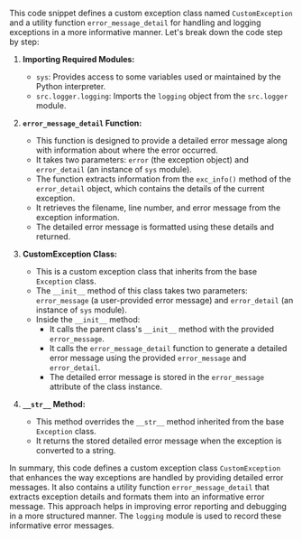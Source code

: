 This code snippet defines a custom exception class named `CustomException` and a utility function `error_message_detail` for handling and logging exceptions in a more informative manner. Let's break down the code step by step:

1. **Importing Required Modules:**
   - `sys`: Provides access to some variables used or maintained by the Python interpreter.
   - `src.logger.logging`: Imports the `logging` object from the `src.logger` module.

2. **`error_message_detail` Function:**
   - This function is designed to provide a detailed error message along with information about where the error occurred.
   - It takes two parameters: `error` (the exception object) and `error_detail` (an instance of `sys` module).
   - The function extracts information from the `exc_info()` method of the `error_detail` object, which contains the details of the current exception.
   - It retrieves the filename, line number, and error message from the exception information.
   - The detailed error message is formatted using these details and returned.

3. **CustomException Class:**
   - This is a custom exception class that inherits from the base `Exception` class.
   - The `__init__` method of this class takes two parameters: `error_message` (a user-provided error message) and `error_detail` (an instance of `sys` module).
   - Inside the `__init__` method:
     - It calls the parent class's `__init__` method with the provided `error_message`.
     - It calls the `error_message_detail` function to generate a detailed error message using the provided `error_message` and `error_detail`.
     - The detailed error message is stored in the `error_message` attribute of the class instance.

4. **`__str__` Method:**
   - This method overrides the `__str__` method inherited from the base `Exception` class.
   - It returns the stored detailed error message when the exception is converted to a string.

In summary, this code defines a custom exception class `CustomException` that enhances the way exceptions are handled by providing detailed error messages. It also contains a utility function `error_message_detail` that extracts exception details and formats them into an informative error message. This approach helps in improving error reporting and debugging in a more structured manner. The `logging` module is used to record these informative error messages.